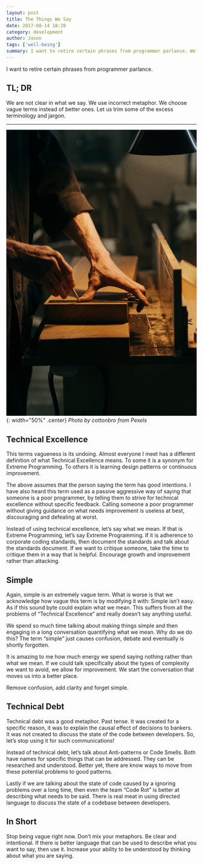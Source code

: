 ```yaml
---
layout: post
title: The Things We Say
date: 2017-08-14 18:39
category: development
author: Jason
tags: ['well-being']
summary: I want to retire certain phrases from programmer parlance. We are not clear in what we say. We use incorrect metaphor. We choose vague terms instead of better ones. Let us trim some of the excess terminology and jargon.
---
```


I want to retire certain phrases from programmer parlance.

## TL; DR

We are not clear in what we say. We use incorrect metaphor. We choose vague terms instead of better ones. Let us trim some of the excess terminology and jargon.

---

![Pair Programming](/assets/img/posts/2017/08/pexels-cottonbro-5089178.jpg "A person measuring a piece of wood."){: width="50%" .center}
_Photo by cottonbro from Pexels_

## Technical Excellence

This terms vagueness is its undoing. Almost everyone I meet has a different definition of what Technical Excellence means. To some it is a synonym for Extreme Programming. To others it is learning design patterns or continuous improvement.

The above assumes that the person saying the term has good intentions. I have also heard this term used as a passive aggressive way of saying that someone is a poor programmer, by telling them to strive for technical excellence without specific feedback. Calling someone a poor programmer without giving guidance on what needs improvement is useless at best, discouraging and defeating at worst. 

Instead of using technical excellence, let’s say what we mean. If that is Extreme Programming, let’s say Extreme Programming. If it is adherence to corporate coding standards, then document the standards and talk about the standards document. If we want to critique someone, take the time to critique them in a way that is helpful. Encourage growth and improvement rather than attacking.

## Simple

Again, simple is an extremely vague term. What is worse is that we acknowledge how vague this term is by modifying it with: Simple isn’t easy. As if this sound byte could explain what we mean. This suffers from all the problems of “Technical Excellence” and really doesn’t say anything useful.

We spend so much time talking about making things simple and then engaging in a long conversation quantifying what we mean. Why do we do this? The term “simple” just causes confusion, debate and eventually is shortly forgotten.

It is amazing to me how much energy we spend saying nothing rather than what we mean. If we could talk specifically about the types of complexity we want to avoid, we allow for improvement. We start the conversation that moves us into a better place.

Remove confusion, add clarity and forget simple.

## Technical Debt

Technical debt was a good metaphor. Past tense. It was created for a specific reason, it was to explain the causal effect of decisions to bankers. It was not created to discuss the state of the code between developers. So, let’s stop using it for such communications!

Instead of technical debt, let’s talk about Anti-patterns or Code Smells. Both have names for specific things that can be addressed. They can be researched and understood. Better yet, there are know ways to move from these potential problems to good patterns.

Lastly if we are talking about the state of code caused by a ignoring problems over a long time, then even the team “Code Rot” is better at describing what needs to be said. There is real meat in using directed language to discuss the state of a codebase between developers.

## In Short

Stop being vague right now. Don’t mix your metaphors. Be clear and intentional. If there is better language that can be used to describe what you want to say, then use it. Increase your ability to be understood by thinking about what you are saying.
